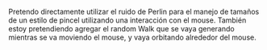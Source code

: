 Pretendo directamente utilizar el ruido de Perlin para el manejo de tamaños de un estilo de pincel utilizando una interacción con el mouse.
También estoy pretendiendo agregar el random Walk que se vaya generando mientras se va moviendo el mouse, y vaya orbitando alrededor del mouse.
